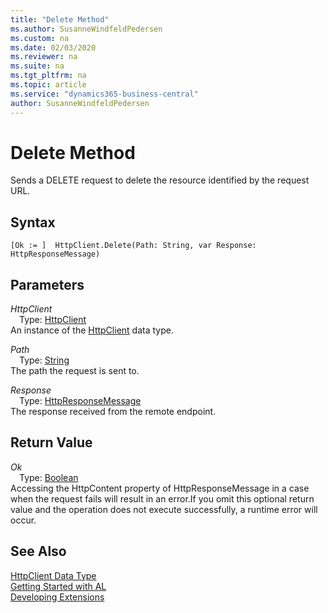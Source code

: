 ```yaml
---
title: "Delete Method"
ms.author: SusanneWindfeldPedersen
ms.custom: na
ms.date: 02/03/2020
ms.reviewer: na
ms.suite: na
ms.tgt_pltfrm: na
ms.topic: article
ms.service: "dynamics365-business-central"
author: SusanneWindfeldPedersen
---
```

[//]: # (START>DO_NOT_EDIT)
[//]: # (IMPORTANT:Do not edit any of the content between here and the END>DO_NOT_EDIT.)
[//]: # (Any modifications should be made in the .xml files in the ModernDev repo.)
# Delete Method
Sends a DELETE request to delete the resource identified by the request URL.


## Syntax
```
[Ok := ]  HttpClient.Delete(Path: String, var Response: HttpResponseMessage)
```
## Parameters
*HttpClient*  
&emsp;Type: [HttpClient](httpclient-data-type.md)  
An instance of the [HttpClient](httpclient-data-type.md) data type.  

*Path*  
&emsp;Type: [String](../string/string-data-type.md)  
The path the request is sent to.
        
*Response*  
&emsp;Type: [HttpResponseMessage](../httpresponsemessage/httpresponsemessage-data-type.md)  
The response received from the remote endpoint.  


## Return Value
*Ok*  
&emsp;Type: [Boolean](../boolean/boolean-data-type.md)  
Accessing the HttpContent property of HttpResponseMessage in a case when the request fails will result in an error.If you omit this optional return value and the operation does not execute successfully, a runtime error will occur.    


[//]: # (IMPORTANT: END>DO_NOT_EDIT)
## See Also
[HttpClient Data Type](httpclient-data-type.md)  
[Getting Started with AL](../../devenv-get-started.md)  
[Developing Extensions](../../devenv-dev-overview.md)